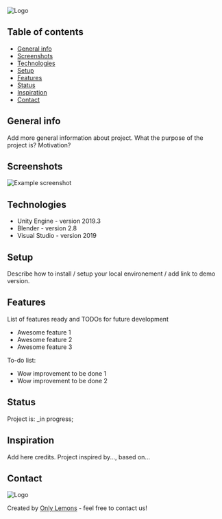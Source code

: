 ![Logo](https://imgur.com/szIXLyg)

## Table of contents
* [General info](#general-info)
* [Screenshots](#screenshots)
* [Technologies](#technologies)
* [Setup](#setup)
* [Features](#features)
* [Status](#status)
* [Inspiration](#inspiration)
* [Contact](#contact)

## General info
Add more general information about project. What the purpose of the project is? Motivation?

## Screenshots
![Example screenshot](https://imgur.com/KqY4DLD)

## Technologies
* Unity Engine - version 2019.3
* Blender - version 2.8
* Visual Studio - version 2019

## Setup
Describe how to install / setup your local environement / add link to demo version.


## Features
List of features ready and TODOs for future development
* Awesome feature 1
* Awesome feature 2
* Awesome feature 3

To-do list:
* Wow improvement to be done 1
* Wow improvement to be done 2

## Status
Project is: _in progress;

## Inspiration
Add here credits. Project inspired by..., based on...

## Contact
![Logo](https://imgur.com/Ap40EvR)


Created by [Only Lemons](https://www.facebook.com/onlemons/) - feel free to contact us!

